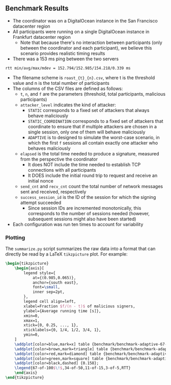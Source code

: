 ## Benchmark Results

- The coordinator was on a DigitalOcean instance in the San Francisco datacenter region
- All participants were running on a single DigitalOcean instance in Frankfurt datacenter region
	- Note that because there's no interaction between participants (only between the coordinator and each participant), we believe this scenario provides realistic timing results
- There was a 153 ms ping between the two servers

```
rtt min/avg/max/mdev = 152.794/152.985/154.218/0.339 ms
```

- The filename scheme is `roast_{t}_{n}.csv`, where t is the threshold value and n is the total number of participants
- The columns of the CSV files are defined as follows:
	- `t`, `n`, and `f` are the parameters (threshold, total participants, malicious participants)
	- `attacker_level` indicates the kind of attacker:
		- `STATIC` corresponds to a fixed set of attackers that always behave maliciously
		- `STATIC_COORDINATION` corresponds to a fixed set of attackers that coordinate to ensure that if multiple attackers are chosen in a single session, only one of them will behave maliciously
		- `ADAPTIVE` is to designed to simulate the worst-case scenario, in which the first `f` sessions all contain exactly one attacker who behaves maliciously
	- `elapsed` is the total time needed to produce a signature, measured from the perspective the coordinator
		- It does NOT include the time needed to establish TCP connections with all participants
		- It DOES include the initial round trip to request and receive an initial nonce
	- `send_cnt` and `recv_cnt` count the total number of network messages sent and received, respectively
	- `success_session_id` is the ID of the session for which the signing attempt succeeded
		- Since session IDs are incremented monotonically, this corresponds to the number of sessions needed (however, subsequent sessions might also have been started)
- Each configuration was run ten times to account for variability

### Plotting

The `summarize.py` script summarizes the raw data into a format that can directly be read by a LaTeX `tikzpicture` plot. For example:

```latex
\begin{tikzpicture}
	\begin{axis}[
		legend style={
			at={(0.985,0.065)},
			anchor={south east},
			font=\small,
			inner sep=2pt,
		},
		legend cell align=left,
		xlabel=Fraction $f/(n - t)$ of malicious signers,
		ylabel={Average running time [s]},
		xmin=0,
		xmax=1,
		xtick={0, 0.25, ..., 1},
		xticklabels={0, 1/4, 1/2, 3/4, 1},
		ymin=0,
	]
	\addplot[color=blue,mark=x] table {benchmark/benchmark-adaptive-67-100.dat};
	\addplot[color=brown,mark=triangle] table {benchmark/benchmark-adaptive-34-50.dat};
	\addplot[color=red,mark=diamond] table {benchmark/benchmark-adaptive-11-15.dat};
	\addplot[color=green,mark=square] table {benchmark/benchmark-adaptive-3-5.dat};
	\addplot[color=black,dashed] {0.158};
	\legend{67-of-100$\!$,34-of-50,11-of-15,3-of-5,RTT}
	\end{axis}
\end{tikzpicture}
```
